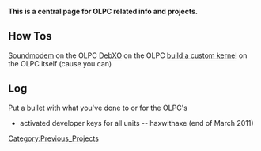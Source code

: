 **This is a central page for OLPC related info and projects.**

## How Tos

[Soundmodem](OLPCSoundmodem) on the OLPC
[DebXO](OLPCDebXO) on the OLPC [build a custom
kernel](OLPCKernelBuild) on the OLPC itself (cause you can)

## Log

Put a bullet with what you've done to or for the OLPC's

-   activated developer keys for all units -- haxwithaxe (end of March
    2011)

[Category:Previous_Projects](Category:Previous_Projects)
